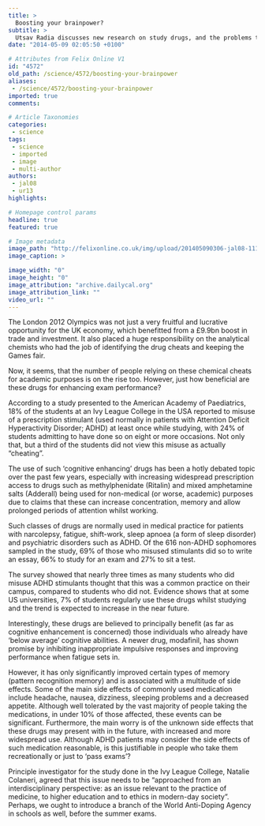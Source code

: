 ```yaml
---
title: >
  Boosting your brainpower?
subtitle: >
  Utsav Radia discusses new research on study drugs, and the problems they pose
date: "2014-05-09 02:05:50 +0100"

# Attributes from Felix Online V1
id: "4572"
old_path: /science/4572/boosting-your-brainpower
aliases:
 - /science/4572/boosting-your-brainpower
imported: true
comments:

# Article Taxonomies
categories:
 - science
tags:
 - science
 - imported
 - image
 - multi-author
authors:
 - jal08
 - ur13
highlights:

# Homepage control params
headline: true
featured: true

# Image metadata
image_path: "http://felixonline.co.uk/img/upload/201405090306-jal08-111434-pills.walbridge-01.jpg"
image_caption: >

image_width: "0"
image_height: "0"
image_attribution: "archive.dailycal.org"
image_attribution_link: ""
video_url: ""
---
```


The London 2012 Olympics was not just a very fruitful and lucrative opportunity for the UK economy, which benefitted from a £9.9bn boost in trade and investment. It also placed a huge responsibility on the analytical chemists who had the job of identifying the drug cheats and keeping the Games fair.

Now, it seems, that the number of people relying on these chemical cheats for academic purposes is on the rise too. However, just how beneficial are these drugs for enhancing exam performance?

According to a study presented to the American Academy of Paediatrics, 18% of the students at an Ivy League College in the USA reported to misuse of a prescription stimulant (used normally in patients with Attention Deficit Hyperactivity Disorder; ADHD) at least once while studying, with 24% of students admitting to have done so on eight or more occasions. Not only that, but a third of the students did not view this misuse as actually “cheating”.

The use of such ‘cognitive enhancing’ drugs has been a hotly debated topic over the past few years, especially with increasing widespread prescription access to drugs such as methylphenidate (Ritalin) and mixed amphetamine salts (Adderall) being used for non-medical (or worse, academic) purposes due to claims that these can increase concentration, memory and allow prolonged periods of attention whilst working.

Such classes of drugs are normally used in medical practice for patients with narcolepsy, fatigue, shift-work, sleep apnoea (a form of sleep disorder) and psychiatric disorders such as ADHD. Of the 616 non-ADHD sophomores sampled in the study, 69% of those who misused stimulants did so to write an essay, 66% to study for an exam and 27% to sit a test.

The survey showed that nearly three times as many students who did misuse ADHD stimulants thought that this was a common practice on their campus, compared to students who did not. Evidence shows that at some US universities, 7% of students regularly use these drugs whilst studying and the trend is expected to increase in the near future.

Interestingly, these drugs are believed to principally benefit (as far as cognitive enhancement is concerned) those individuals who already have ‘below average’ cognitive abilities. A newer drug, modafinil, has shown promise by inhibiting inappropriate impulsive responses and improving performance when fatigue sets in.

However, it has only significantly improved certain types of memory (pattern recognition memory) and is associated with a multitude of side effects. Some of the main side effects of commonly used medication include headache, nausea, dizziness, sleeping problems and a decreased appetite. Although well tolerated by the vast majority of people taking the medications, in under 10% of those affected, these events can be significant. Furthermore, the main worry is of the unknown side effects that these drugs may present with in the future, with increased and more widespread use. Although ADHD patients may consider the side effects of such medication reasonable, is this justifiable in people who take them recreationally or just to ‘pass exams’?

Principle investigator for the study done in the Ivy League College, Natalie Colaneri, agreed that this issue needs to be “approached from an interdisciplinary perspective: as an issue relevant to the practice of medicine, to higher education and to ethics in modern-day society”. Perhaps, we ought to introduce a branch of the World Anti-Doping Agency in schools as well, before the summer exams.
